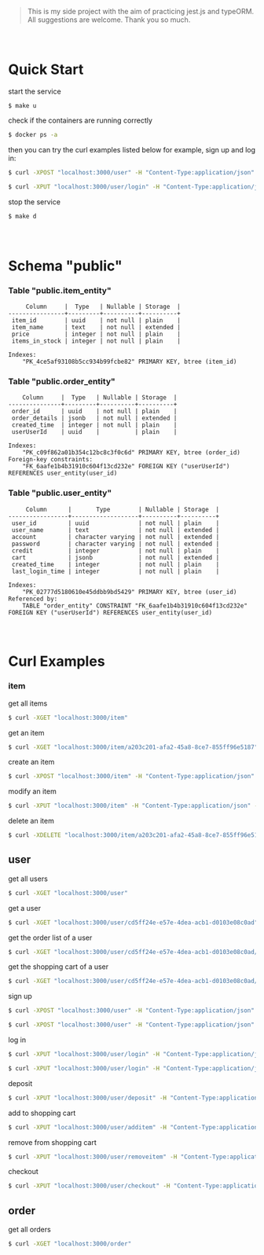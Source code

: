 
> This is my side project with the aim of practicing jest.js and typeORM.
> All suggestions are welcome. Thank you so much.

##### &nbsp;

# **Quick Start**

start the service

```sh
$ make u
```

check if the containers are running correctly

```sh
$ docker ps -a
```

then you can try the curl examples listed below
for example, sign up and log in:

```sh
$ curl -XPOST "localhost:3000/user" -H "Content-Type:application/json" -d '{"user_name":"chien","account":"abc@gmail.com","password":"123456","credit":100}'

$ curl -XPUT "localhost:3000/user/login" -H "Content-Type:application/json" -d '{"account":"abc@gmail.com","password":"123456"}'
```

stop the service

```sh
$ make d
```

##### &nbsp;

# **Schema "public"**

### Table "public.item_entity"

```
     Column     |  Type   | Nullable | Storage  |
----------------+---------+----------+----------+
 item_id        | uuid    | not null | plain    |
 item_name      | text    | not null | extended |
 price          | integer | not null | plain    |
 items_in_stock | integer | not null | plain    |

Indexes:
    "PK_4ce5af93108b5cc934b99fcbe82" PRIMARY KEY, btree (item_id)
```


### Table "public.order_entity"

```code
    Column     |  Type   | Nullable | Storage  |
---------------+---------+----------+----------+
 order_id      | uuid    | not null | plain    |
 order_details | jsonb   | not null | extended |
 created_time  | integer | not null | plain    |
 userUserId    | uuid    |          | plain    |

Indexes:
    "PK_c09f862a01b354c12bc8c3f0c6d" PRIMARY KEY, btree (order_id)
Foreign-key constraints:
    "FK_6aafe1b4b31910c604f13cd232e" FOREIGN KEY ("userUserId") REFERENCES user_entity(user_id)
```


### Table "public.user_entity"

```code
     Column      |       Type        | Nullable | Storage  | 
-----------------+-------------------+----------+----------+
 user_id         | uuid              | not null | plain    |
 user_name       | text              | not null | extended |
 account         | character varying | not null | extended |
 password        | character varying | not null | extended |
 credit          | integer           | not null | plain    |
 cart            | jsonb             | not null | extended |
 created_time    | integer           | not null | plain    |
 last_login_time | integer           | not null | plain    |

Indexes:
    "PK_02777d5180610e45ddbb9bd5429" PRIMARY KEY, btree (user_id)
Referenced by:
    TABLE "order_entity" CONSTRAINT "FK_6aafe1b4b31910c604f13cd232e" FOREIGN KEY ("userUserId") REFERENCES user_entity(user_id)
```

##### &nbsp;

# **Curl Examples**

### item

get all items
```sh
$ curl -XGET "localhost:3000/item"
```

get an item
```sh
$ curl -XGET "localhost:3000/item/a203c201-afa2-45a8-8ce7-855ff96e5187"
```

create an item
```sh
$ curl -XPOST "localhost:3000/item" -H "Content-Type:application/json" -d '{"item_name":"mug","price":10,"items_in_stock":100}'
```

modify an item
```sh
$ curl -XPUT "localhost:3000/item" -H "Content-Type:application/json" -d '{"item_id":"a203c201-afa2-45a8-8ce7-855ff96e5187","price":15,"items_in_stock":1000}'
```

delete an item
```sh
$ curl -XDELETE "localhost:3000/item/a203c201-afa2-45a8-8ce7-855ff96e5187"
```


## user

get all users
```sh
$ curl -XGET "localhost:3000/user"
```

get a user
```sh
$ curl -XGET "localhost:3000/user/cd5ff24e-e57e-4dea-acb1-d0103e08c0ad"
```

get the order list of a user
```sh
$ curl -XGET "localhost:3000/user/cd5ff24e-e57e-4dea-acb1-d0103e08c0ad/orderlist"
```

get the shopping cart of a user
```sh
$ curl -XGET "localhost:3000/user/cd5ff24e-e57e-4dea-acb1-d0103e08c0ad/cart"
```

sign up
```sh
$ curl -XPOST "localhost:3000/user" -H "Content-Type:application/json" -d '{"user_name":"chien","account":"abc@gmail.com","password":"123456","credit":100}'

$ curl -XPOST "localhost:3000/user" -H "Content-Type:application/json" -d '{"user_name":"eric","account":"123@gmail.com","password":"asdzxc","credit":100}'
```

log in
```sh
$ curl -XPUT "localhost:3000/user/login" -H "Content-Type:application/json" -d '{"account":"abc@gmail.com","password":"123456"}'

$ curl -XPUT "localhost:3000/user/login" -H "Content-Type:application/json" -d '{"account":"123@gmail.com","password":"asdzxc"}'
```

deposit
```sh
$ curl -XPUT "localhost:3000/user/deposit" -H "Content-Type:application/json" -d '{"user_id":"cd5ff24e-e57e-4dea-acb1-d0103e08c0ad","amount":50}'
```

add to shopping cart
```sh
$ curl -XPUT "localhost:3000/user/additem" -H "Content-Type:application/json" -d '{"user_id":"cd5ff24e-e57e-4dea-acb1-d0103e08c0ad","item_id":"a203c201-afa2-45a8-8ce7-855ff96e5187","amount":1}'
```

remove from shopping cart
```sh
$ curl -XPUT "localhost:3000/user/removeitem" -H "Content-Type:application/json" -d '{"user_id":"cd5ff24e-e57e-4dea-acb1-d0103e08c0ad","item_id":"a203c201-afa2-45a8-8ce7-855ff96e5187"}'
```

checkout
```sh
$ curl -XPUT "localhost:3000/user/checkout" -H "Content-Type:application/json" -d '{"user_id":"cd5ff24e-e57e-4dea-acb1-d0103e08c0ad"}'
```


## order

get all orders
```sh
$ curl -XGET "localhost:3000/order"
```
